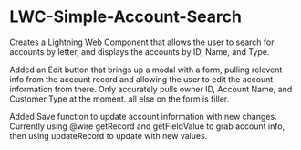 # LWC-Simple-Account-Search
Creates a Lightning Web Component that allows the user to search for accounts by letter, and displays the accounts by ID, Name, and Type.

Added an Edit button that brings up a modal with a form, pulling relevent info from the account record and allowing the user to edit the account information from there. Only accurately pulls owner ID, Account Name, and Customer Type at the moment. all else on the form is filler.

Added Save function to update account information with new changes. Currently using @wire getRecord and getFieldValue to grab account info, then using updateRecord to update with new values. 

